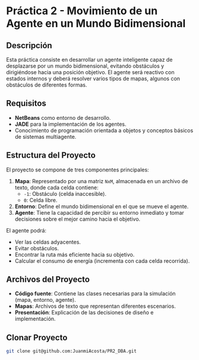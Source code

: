 # Práctica 2 - Movimiento de un Agente en un Mundo Bidimensional

## Descripción
Esta práctica consiste en desarrollar un agente inteligente capaz de desplazarse por un mundo bidimensional, evitando obstáculos y dirigiéndose hacia una posición objetivo. El agente será reactivo con estados internos y deberá resolver varios tipos de mapas, algunos con obstáculos de diferentes formas.

## Requisitos
- **NetBeans** como entorno de desarrollo.
- **JADE** para la implementación de los agentes.
- Conocimiento de programación orientada a objetos y conceptos básicos de sistemas multiagente.

## Estructura del Proyecto
El proyecto se compone de tres componentes principales:
1. **Mapa**: Representado por una matriz `NxM`, almacenada en un archivo de texto, donde cada celda contiene:
   - `-1`: Obstáculo (celda inaccesible).
   - `0`: Celda libre.
2. **Entorno**: Define el mundo bidimensional en el que se mueve el agente.
3. **Agente**: Tiene la capacidad de percibir su entorno inmediato y tomar decisiones sobre el mejor camino hacia el objetivo.

El agente podrá:
- Ver las celdas adyacentes.
- Evitar obstáculos.
- Encontrar la ruta más eficiente hacia su objetivo.
- Calcular el consumo de energía (incrementa con cada celda recorrida).

## Archivos del Proyecto
- **Código fuente**: Contiene las clases necesarias para la simulación (mapa, entorno, agente).
- **Mapas**: Archivos de texto que representan diferentes escenarios.
- **Presentación**: Explicación de las decisiones de diseño e implementación.

## Clonar Proyecto

   ```bash
   git clone git@github.com:JuanmiAcosta/PR2_DBA.git
